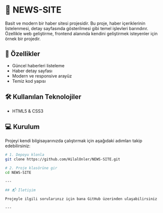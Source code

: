 # 📰 NEWS-SITE

Basit ve modern bir haber sitesi projesidir. Bu proje, haber içeriklerinin listelenmesi, detay sayfasında gösterilmesi gibi temel işlevleri barındırır. Özellikle web geliştirme, frontend alanında kendini geliştirmek isteyenler için örnek bir projedir.

## 🚀 Özellikler

- Güncel haberleri listeleme
- Haber detay sayfası
- Modern ve responsive arayüz
- Temiz kod yapısı

## 🛠️ Kullanılan Teknolojiler

- HTML5 & CSS3

## 💻 Kurulum

Projeyi kendi bilgisayarınızda çalıştırmak için aşağıdaki adımları takip edebilirsiniz:

```bash
# 1. Depoyu klonla
git clone https://github.com/HilalOnler/NEWS-SITE.git

# 2. Proje klasörüne gir
cd NEWS-SITE

---

## 📬 İletişim

Projeyle ilgili sorularınız için bana GitHub üzerinden ulaşabilirsiniz: [@HilalOnler](https://github.com/HilalOnler)

---
